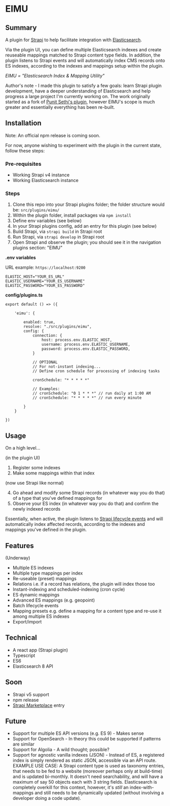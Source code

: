 # EIMU

## Summary

A plugin for [Strapi](https://strapi.io) to help facilitate integration with [Elasticsearch](https://www.elastic.co).

Via the plugin UI, you can define multiple Elasticsearch indexes and create reuseable mappings matched to Strapi content type fields. In addition, the plugin listens to Strapi events and will automatically index CMS records onto ES indexes, according to the indexes and mappings setup within the plugin.

*EIMU = "Elasticsearch Index & Mapping Utility"*

Author's note - I made this plugin to satisfy a few goals: learn Strapi plugin development, have a deeper understanding of Elasticsearch and help progress a large project I'm currently working on. The work originally started as a fork of [Punit Sethi's plugin](https://github.com/geeky-biz/strapi-plugin-elasticsearch), however EIMU's scope is much greater and essentially everything has been re-built.


## Installation

Note: An official npm release is coming soon.

For now, anyone wishing to experiment with the plugin in the current state, follow these steps:

### Pre-requisites

- Working Strapi v4 instance
- Working Elasticsearch instance

### Steps

1. Clone this repo into your Strapi plugins folder; the folder structure would be: `src/plugins/eimu/`
2. Within the plugin folder, install packages via `npm install`
3. Define env variables (see below)
4. In your Strapi plugins config, add an entry for this plugin (see below)
5. Build Strapi, via `strapi build` in Strapi root
6. Run Strapi, via `strapi develop` in Strapi root
7. Open Strapi and observe the plugin; you should see it in the navigation plugins section: "EIMU"

**.env variables**

URL example: `https://localhost:9200`
```
ELASTIC_HOST="YOUR_ES_URL"
ELASTIC_USERNAME="YOUR_ES_USERNAME"
ELASTIC_PASSWORD="YOUR_ES_PASSWORD"
```

**config/plugins.ts**
```
export default () => ({

    'eimu': {
    
        enabled: true,
        resolve: "./src/plugins/eimu",        
        config: {
            connection: {
                host: process.env.ELASTIC_HOST,
                username: process.env.ELASTIC_USERNAME,
                password: process.env.ELASTIC_PASSWORD,
            }

            // OPTIONAL
            // For not-instant indexing...
            // Define cron schedule for processing of indexing tasks

            cronSchedule: "* * * * *"

            // Examples:
            // cronSchedule: "0 1 * * *" // run daily at 1:00 AM
            // cronSchedule: "* * * * *" // run every minute

        }
    }

})
```

## Usage

On a high level...

(in the plugin UI)

 1. Register some indexes
 2. Make some mappings within that index

(now use Strapi like normal)

 4. Go ahead and modify some Strapi records (in whatever way you do that) of a type that you've defined mappings for
 5. Observe your ES index (in whatever way you do that) and confirm the newly indexed records

Essentially, when active, the plugin listens to [Strapi lifecycle events](https://docs-v4.strapi.io/dev-docs/backend-customization/models#lifecycle-hooks) and will automatically index affected records, according to the indexes and mappings you've defined in the plugin.

## Features

(Underway)

 - Multiple ES indexes
 - Multiple type mappings per index
 - Re-useable (preset) mappings
 - Relations i.e. if a record has relations, the plugin will index those too
 - Instant-indexing and scheduled-indexing (cron cycle)
 - ES dynamic mappings
 - Advanced ES mappings (e.g. geopoint)
 - Batch lifecycle events
 - Mapping presets e.g. define a mapping for a content type and re-use it among multiple ES indexes
 - Export/import

## Technical

 - A react app (Strapi plugin)
 - Typescript
 - ES6
 - Elasticsearch 8 API

## Soon

 - Strapi v5 support
 - npm release
 - [Strapi Marketplace](https://market.strapi.io) entry

## Future

 - Support for multiple ES API versions (e.g. ES 9) - Makes sense
 - Support for OpenSearch - In theory this could be supported if patterns are similar
 - Support for Algolia - A wild thought; possible?
 - Support for agnostic vanilla indexes (JSON) - Instead of ES, a registered index is simply rendered as static JSON, accessible via an API route. EXAMPLE USE CASE: A Strapi content type is used as taxonomy entries, that needs to be fed to a website (moreover perhaps only at build-time) and is updated bi-monthly. It doesn't need searchability, and will have a maximum of say 50 objects each with 3 string fields. Elasticsearch is completely overkill for this context, however, it's *still* an index-with-mappings and still needs to be dynamically updated (without involving a developer doing a code update).
